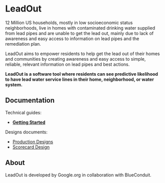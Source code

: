 # LeadOut

12 Million US households, mostly in low socioeconomic status neighborhoods, live in homes with
contaminated drinking water supplied from lead pipes and are unable to get the lead out, mainly due
to lack of awareness and easy access to information on lead pipes and the remediation plan.

LeadOut aims to empower residents to help get the lead out of their homes and communities by
creating awareness and easy access to simple, reliable, relevant information on lead pipes and best
actions.

**LeadOut is a software tool where residents can see predictive likelihood to have lead water
service lines in their home, neighborhood, or water system.**

## Documentation

Technical guides:

- [**Getting Started**](docs/getting-started.md)

Designs documents:

- [Production Designs](https://docs.google.com/document/d/1zZxCoXx5JzLXTOGVdvC4s8H-r82DFjfmNU-dmFPAQVI/preview)
- [Scorecard Design](https://docs.google.com/document/d/1T-hBIzci81r0Xez70zEVfYxWHh6oHKsXJlxDsVJ7lDM/preview)

## About

LeadOut is developed by Google.org in collaboration with BlueConduit.
